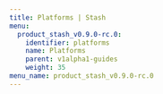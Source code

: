```yaml
---
title: Platforms | Stash
menu:
  product_stash_v0.9.0-rc.0:
    identifier: platforms
    name: Platforms
    parent: v1alpha1-guides
    weight: 35
menu_name: product_stash_v0.9.0-rc.0
---
```


